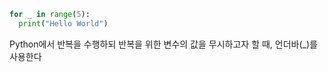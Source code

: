 ```python
for _ in range(5):
  print("Hello World")
```
Python에서 반복을 수행하되 반복을 위한
변수의 값을 무시하고자 할 때, 언더바(_)를 사용한다
